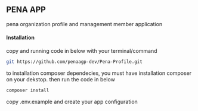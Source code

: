 ## PENA APP
pena organization profile and management member application

#### Installation
copy and running code in below with your terminal/command

```bash
git https://github.com/penaagp-dev/Pena-Profile.git
```

to installation composer dependecies, you must have installation composer on your dekstop.
then run the code in below

```bash
composer install
```

copy .env.example and create your app configuration
